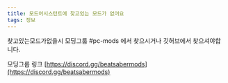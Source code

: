```yaml
---
title: 모드어시스턴트에 찾고있는 모드가 없어요
tags: 정보
---
```


찾고있는모드가없을시 모딩그룹 #pc-mods 에서 찾으시거나 
깃허브에서 찾으셔야합니다.

모딩그룹 링크 [https://discord.gg/beatsabermods](https://discord.gg/beatsabermods)